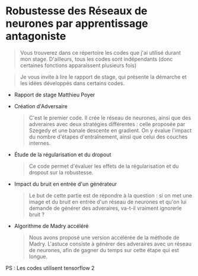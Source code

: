 # Robustesse des Réseaux de neurones par apprentissage antagoniste

>Vous trouverez dans ce répertoire les codes que j'ai utilisé durant mon stage.
D'ailleurs, tous les codes sont indépendants (donc certaines fonctions apparaissent plusieurs fois)

>Je vous invite à lire le rapport de stage, qui présente la démarche et les idées développés dans certains codes.

* Rapport de stage Matthieu Poyer
* Création d'Adversaire
  >C'est le premier code. Il crée le réseau de neurones, ainsi que des adveraires avec deux stratégies différentes : celle proposée par Szegedy et une banale descente en gradient. On y évalue l'impact du nombre d'étapes d'entraînement, ainsi que celui des couches internes.
* Étude de la régularisation et du dropout
  > Ce code permet d'évaluer les effets de la régularisation et du dropout sur la robustesse.
* Impact du bruit en entrée d'un générateur
  >Le but de cette partie est de répondre à la question : si on met une image et du bruit en entrée d'un réseau de neurones et qu'on lui demande de générer des adveraires, va-t-il vraiment ignorerle bruit ? 
  
* Algorithme de Madry accéléré
  >Nous avons proposé une version accélérée de la méthode de Madry. L'astuce consiste à générer des adveraires avec un réseau de neurones, afin de gagner du temps sur cette étape qui est longue.

PS : Les codes utilisent tensorflow 2
